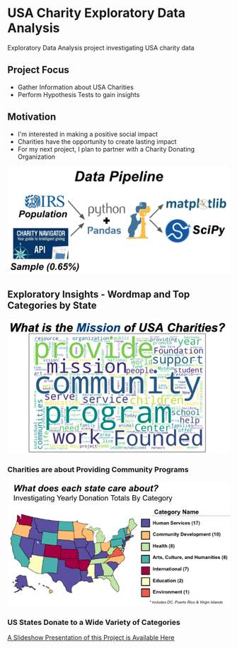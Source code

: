 # USA Charity Exploratory Data Analysis
Exploratory Data Analysis project investigating USA charity data

## Project Focus
  * Gather Information about USA Charities
  * Perform Hypothesis Tests to gain insights

## Motivation
  * I'm interested in making a positive social impact
  * Charities have the opportunity to create lasting impact
  * For my next project, I plan to partner with a Charity Donating Organization

![:Data_Pipeline:](Data_Pipeline.png)

## Exploratory Insights - Wordmap and Top Categories by State


![:Wordmap:](Mission_Wordmap.png)
### Charities are about Providing Community Programs


![State_Categories](State_Categories.png)
### US States Donate to a Wide Variety of Categories

[A Slideshow Presentation of this Project is Available Here](https://docs.google.com/presentation/d/1fC8eIchbvQmftJSOCORGc7lxn1mhAFAN3U4ByL6KB78/edit#slide=id.g6006c310b7_0_140)
